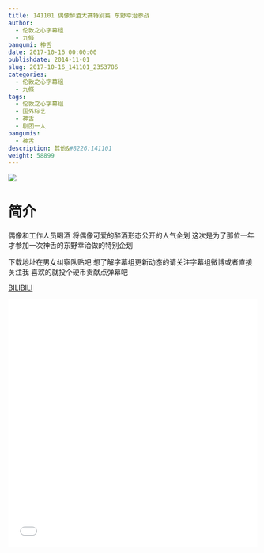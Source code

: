```yaml
---
title: 141101 偶像醉酒大赛特别篇 东野幸治参战
author: 
  - 伦敦之心字幕组
  - 九條
bangumi: 神舌
date: 2017-10-16 00:00:00
publishdate: 2014-11-01
slug: 2017-10-16_141101_2353786
categories: 
  - 伦敦之心字幕组
  - 九條
tags: 
  - 伦敦之心字幕组
  - 国外综艺
  - 神舌
  - 剧团一人
bangumis: 
  - 神舌
description: 其他&#8226;141101
weight: 58899
---
```


![](https://i.imgur.com/QXoJynr.jpg)

# 简介  
偶像和工作人员喝酒 将偶像可爱的醉酒形态公开的人气企划 这次是为了那位一年才参加一次神舌的东野幸治做的特别企划 

下载地址在男女纠察队贴吧 想了解字幕组更新动态的请关注字幕组微博或者直接关注我 喜欢的就投个硬币贡献点弹幕吧

  [BILIBILI](https://www.bilibili.com/video/av2353786/)


  <iframe src="//www.bilibili.com/html/html5player.html?cid=3677232&aid=2353786" width="100%" height="500" frameborder="0" allowfullscreen="allowfullscreen"></iframe>
